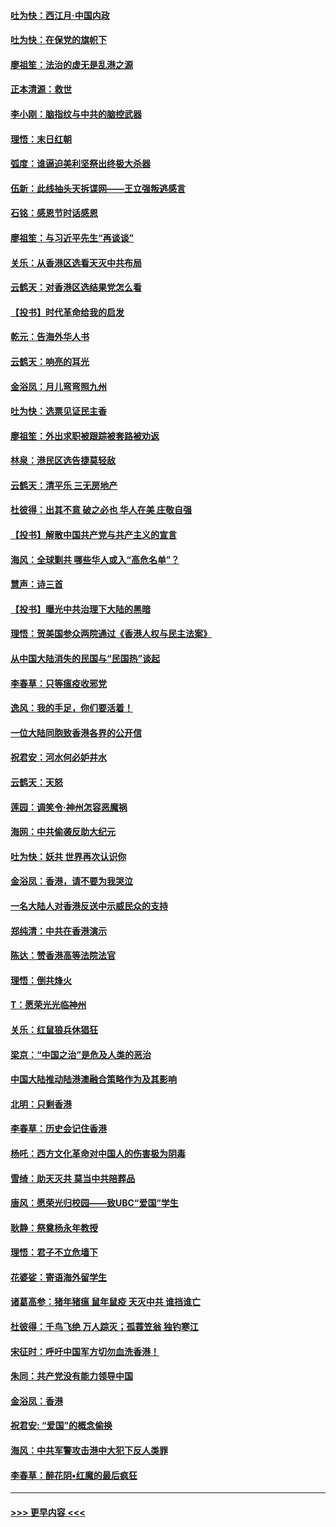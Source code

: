 #### [吐为快：西江月·中国内政](../pages/nsc993/n11692071.md?t=12011022) 
#### [吐为快：在保党的旗帜下](../pages/nsc993/n11691188.md?t=12011022) 
#### [廖祖笙：法治的虚无是乱港之源](../pages/nsc993/n11690605.md?t=12011022) 
#### [正本清源：救世](../pages/nsc993/n11689134.md?t=12011022) 
#### [李小刚：脑指纹与中共的脑控武器](../pages/nsc993/n11688900.md?t=12011022) 
#### [理悟：末日红朝](../pages/nsc993/n11688829.md?t=12011022) 
#### [弧度：谁逼迫美利坚祭出终极大杀器](../pages/nsc993/n11688735.md?t=12011022) 
#### [伍新：此线抽头天拆谍网——王立强叛逃感言](../pages/nsc993/n11687981.md?t=12011022) 
#### [石铭：感恩节时话感恩](../pages/nsc993/n11687568.md?t=12011022) 
#### [廖祖笙：与习近平先生“再谈谈”](../pages/nsc993/n11687005.md?t=12011022) 
#### [关乐：从香港区选看天灭中共布局](../pages/nsc993/n11686647.md?t=12011022) 
#### [云鹤天：对香港区选结果党怎么看](../pages/nsc993/n11686216.md?t=12011022) 
#### [【投书】时代革命给我的启发](../pages/nsc993/n11684287.md?t=12011022) 
#### [乾元：告海外华人书](../pages/nsc993/n11684044.md?t=12011022) 
#### [云鹤天：响亮的耳光](../pages/nsc993/n11684254.md?t=12011022) 
#### [金浴凤：月儿弯弯照九州](../pages/nsc993/n11684231.md?t=12011022) 
#### [吐为快：选票见证民主香](../pages/nsc993/n11684206.md?t=12011022) 
#### [廖祖笙：外出求职被跟踪被套路被劝返](../pages/nsc993/n11683874.md?t=12011022) 
#### [林泉：港民区选告捷莫轻敌](../pages/nsc993/n11683930.md?t=12011022) 
#### [云鹤天：清平乐 三无房地产](../pages/nsc993/n11681521.md?t=12011022) 
#### [杜彼得：出其不意 破之必也 华人在美 庄敬自强](../pages/nsc993/n11679554.md?t=12011022) 
#### [【投书】解散中国共产党与共产主义的宣言](../pages/nsc993/n11679177.md?t=12011022) 
#### [海风：全球剿共 哪些华人或入“高危名单”？](../pages/nsc993/n11678617.md?t=12011022) 
#### [慧声：诗三首](../pages/nsc993/n11678848.md?t=12011022) 
#### [【投书】曝光中共治理下大陆的黑暗](../pages/nsc993/n11678674.md?t=12011022) 
#### [理悟：贺美国参众两院通过《香港人权与民主法案》](../pages/nsc993/n11678104.md?t=12011022) 
#### [从中国大陆消失的民国与“民国热”谈起](../pages/nsc993/n11678075.md?t=12011022) 
#### [李春草：只等瘟疫收邪党](../pages/nsc993/n11677308.md?t=12011022) 
#### [逸风：我的手足，你们要活着！](../pages/nsc993/n11676352.md?t=12011022) 
#### [一位大陆同胞致香港各界的公开信](../pages/nsc993/n11675761.md?t=12011022) 
#### [祝君安：河水何必妒井水](../pages/nsc993/n11675746.md?t=12011022) 
#### [云鹤天：天怒](../pages/nsc993/n11675718.md?t=12011022) 
#### [莲园：调笑令‧神州怎容恶魔祸](../pages/nsc993/n11675648.md?t=12011022) 
#### [海网：中共偷袭反助大纪元](../pages/nsc993/n11673515.md?t=12011022) 
#### [吐为快：妖共 世界再次认识你](../pages/nsc993/n11673506.md?t=12011022) 
#### [金浴凤：香港，请不要为我哭泣](../pages/nsc993/n11673248.md?t=12011022) 
#### [一名大陆人对香港反送中示威民众的支持](../pages/nsc993/n11672615.md?t=12011022) 
#### [郑纯清：中共在香港演示](../pages/nsc993/n11670539.md?t=12011022) 
#### [陈达：赞香港高等法院法官](../pages/nsc993/n11669542.md?t=12011022) 
#### [理悟：倒共烽火](../pages/nsc993/n11668844.md?t=12011022) 
#### [T：愿荣光光临神州](../pages/nsc993/n11668421.md?t=12011022) 
#### [关乐：红鼠狼兵休猖狂](../pages/nsc993/n11668378.md?t=12011022) 
#### [梁京：“中国之治”是危及人类的恶治](../pages/nsc993/n11668328.md?t=12011022) 
#### [中国大陆推动陆港澳融合策略作为及其影响](../pages/nsc993/n11668157.md?t=12011022) 
#### [北明：只剩香港](../pages/nsc993/n11668002.md?t=12011022) 
#### [李春草：历史会记住香港](../pages/nsc993/n11667927.md?t=12011022) 
#### [杨吒：西方文化革命对中国人的伤害极为阴毒](../pages/nsc993/n11664521.md?t=12011022) 
#### [雪绮：助天灭共 莫当中共陪葬品](../pages/nsc993/n11662650.md?t=12011022) 
#### [唐风：愿荣光归校园——致UBC“爱国”学生](../pages/nsc993/n11662194.md?t=12011022) 
#### [耿静：祭奠杨永年教授](../pages/nsc993/n11662514.md?t=12011022) 
#### [理悟：君子不立危墙下](../pages/nsc993/n11662172.md?t=12011022) 
#### [花婆娑：寄语海外留学生](../pages/nsc993/n11662121.md?t=12011022) 
#### [诸葛高参：猪年猪瘟 鼠年鼠疫 天灭中共 谁挡谁亡](../pages/nsc993/n11661980.md?t=12011022) 
#### [杜彼得：千鸟飞绝 万人踪灭；孤蓑笠翁 独钓寒江](../pages/nsc993/n11661170.md?t=12011022) 
#### [宋征时：呼吁中国军方切勿血洗香港！](../pages/nsc993/n11415318.md?t=12011022) 
#### [朱同：共产党没有能力领导中国](../pages/nsc993/n11660421.md?t=12011022) 
#### [金浴凤：香港](../pages/nsc993/n11660419.md?t=12011022) 
#### [祝君安: “爱国”的概念偷换](../pages/nsc993/n11659706.md?t=12011022) 
#### [海风：中共军警攻击港中大犯下反人类罪](../pages/nsc993/n11659632.md?t=12011022) 
#### [李春草：醉花阴•红魔的最后疯狂](../pages/nsc993/n11659287.md?t=12011022) 

----
#### [ >>> 更早内容 <<< ](../indexes/nsc993-earlier.md)
